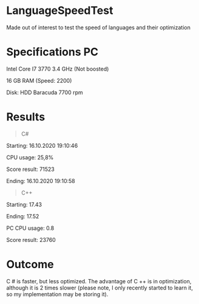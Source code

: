 # LanguageSpeedTest
Made out of interest to test the speed of languages and their optimization

# Specifications PC
Intel Core I7 3770 3.4 GHz (Not boosted)

16 GB RAM (Speed: 2200)

Disk: HDD Baracuda 7700 rpm

# Results
> C#

Starting: 16.10.2020 19:10:46

CPU usage: 25,8%

Score result: 71523

Ending: 16.10.2020 19:10:58

> C++

Starting: 17.43

Ending: 17.52

PC CPU usage: 0.8

Score result: 23760

# Outcome
C # is faster, but less optimized. The advantage of C ++ is in optimization, although it is 2 times slower (please note, I only recently started to learn it, so my implementation may be storing it).
